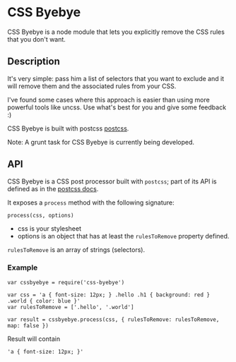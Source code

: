 CSS Byebye
===========

CSS Byebye is a node module that lets you explicitly remove the CSS rules that you don't want.


Description
------------

It's very simple: pass him a list of selectors that you want to exclude and it will remove them and the associated rules from your CSS.

I've found some cases where this approach is easier than using more powerful tools like uncss.
Use what's best for you and give some feedback :)

CSS Byebye is built with postcss [postcss](https://github.com/postcss/postcss).

Note: A grunt task for CSS Byebye is currently being developed.


API
-----

CSS Byebye is a CSS post processor built with `postcss`; part of its API is defined as in the [postcss docs](https://github.com/postcss/postcss).

It exposes a `process` method with the following signature:

```
process(css, options)
```

* css is your stylesheet
* options is an object that has at least the `rulesToRemove` property defined.

`rulesToRemove` is an array of strings (selectors).



### Example ###

```
var cssbyebye = require('css-byebye')

var css = 'a { font-size: 12px; } .hello .h1 { background: red } .world { color: blue }'
var rulesToRemove = ['.hello', '.world']

var result = cssbyebye.process(css, { rulesToRemove: rulesToRemove, map: false })
```

Result will contain
```
'a { font-size: 12px; }'
```

